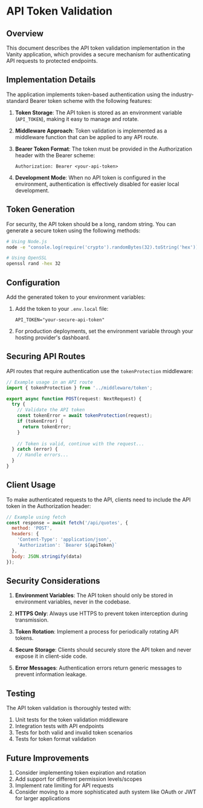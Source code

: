 # API Token Validation

## Overview

This document describes the API token validation implementation in the Vanity application, which provides a secure mechanism for authenticating API requests to protected endpoints.

## Implementation Details

The application implements token-based authentication using the industry-standard Bearer token scheme with the following features:

1. **Token Storage**: The API token is stored as an environment variable (`API_TOKEN`), making it easy to manage and rotate.

2. **Middleware Approach**: Token validation is implemented as a middleware function that can be applied to any API route.

3. **Bearer Token Format**: The token must be provided in the Authorization header with the Bearer scheme:
   ```
   Authorization: Bearer <your-api-token>
   ```

4. **Development Mode**: When no API token is configured in the environment, authentication is effectively disabled for easier local development.

## Token Generation

For security, the API token should be a long, random string. You can generate a secure token using the following methods:

```bash
# Using Node.js
node -e "console.log(require('crypto').randomBytes(32).toString('hex'))"

# Using OpenSSL
openssl rand -hex 32
```

## Configuration

Add the generated token to your environment variables:

1. Add the token to your `.env.local` file:
   ```
   API_TOKEN="your-secure-api-token"
   ```

2. For production deployments, set the environment variable through your hosting provider's dashboard.

## Securing API Routes

API routes that require authentication use the `tokenProtection` middleware:

```typescript
// Example usage in an API route
import { tokenProtection } from '../middleware/token';

export async function POST(request: NextRequest) {
  try {
    // Validate the API token
    const tokenError = await tokenProtection(request);
    if (tokenError) {
      return tokenError;
    }
    
    // Token is valid, continue with the request...
  } catch (error) {
    // Handle errors...
  }
}
```

## Client Usage

To make authenticated requests to the API, clients need to include the API token in the Authorization header:

```javascript
// Example using fetch
const response = await fetch('/api/quotes', {
  method: 'POST',
  headers: {
    'Content-Type': 'application/json',
    'Authorization': `Bearer ${apiToken}`
  },
  body: JSON.stringify(data)
});
```

## Security Considerations

1. **Environment Variables**: The API token should only be stored in environment variables, never in the codebase.

2. **HTTPS Only**: Always use HTTPS to prevent token interception during transmission.

3. **Token Rotation**: Implement a process for periodically rotating API tokens.

4. **Secure Storage**: Clients should securely store the API token and never expose it in client-side code.

5. **Error Messages**: Authentication errors return generic messages to prevent information leakage.

## Testing

The API token validation is thoroughly tested with:

1. Unit tests for the token validation middleware
2. Integration tests with API endpoints
3. Tests for both valid and invalid token scenarios
4. Tests for token format validation

## Future Improvements

1. Consider implementing token expiration and rotation
2. Add support for different permission levels/scopes
3. Implement rate limiting for API requests
4. Consider moving to a more sophisticated auth system like OAuth or JWT for larger applications